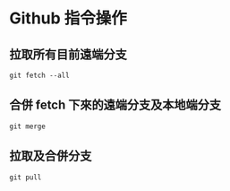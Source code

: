 # Github 指令操作

## 拉取所有目前遠端分支
```
git fetch --all
```

## 合併 fetch 下來的遠端分支及本地端分支
```
git merge
```

## 拉取及合併分支
```
git pull
```
